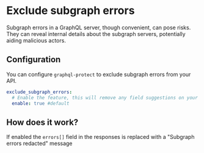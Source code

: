 # Exclude subgraph errors

Subgraph errors in a GraphQL server, though convenient, can pose risks. They can reveal internal details about the subgraph servers, potentially aiding malicious actors.


## Configuration

You can configure `graphql-protect` to exclude subgraph errors from your API.

```yaml
exclude_subgraph_errors:
  # Enable the feature, this will remove any field suggestions on your API
  enable: true #default
```

## How does it work?

If enabled the `errors[]` field in the responses is replaced with a "Subgraph errors redacted" message
